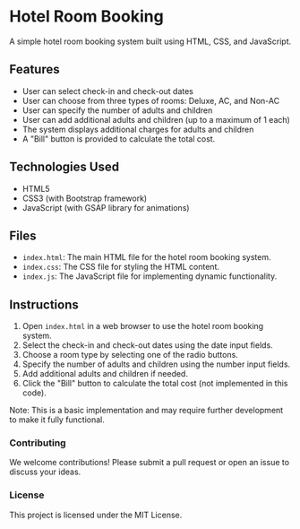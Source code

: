 # Hotel Room Booking

A simple hotel room booking system built using HTML, CSS, and JavaScript.

## Features

* User can select check-in and check-out dates
* User can choose from three types of rooms: Deluxe, AC, and Non-AC
* User can specify the number of adults and children
* User can add additional adults and children (up to a maximum of 1 each)
* The system displays additional charges for adults and children
* A "Bill" button is provided to calculate the total cost.

## Technologies Used

* HTML5
* CSS3 (with Bootstrap framework)
* JavaScript (with GSAP library for animations)

## Files

* `index.html`: The main HTML file for the hotel room booking system.
* `index.css`: The CSS file for styling the HTML content.
* `index.js`: The JavaScript file for implementing dynamic functionality.

## Instructions

1. Open `index.html` in a web browser to use the hotel room booking system.
2. Select the check-in and check-out dates using the date input fields.
3. Choose a room type by selecting one of the radio buttons.
4. Specify the number of adults and children using the number input fields.
5. Add additional adults and children if needed.
6. Click the "Bill" button to calculate the total cost (not implemented in this code).

Note: This is a basic implementation and may require further development to make it fully functional.

### Contributing

We welcome contributions! Please submit a pull request or open an issue to discuss your ideas.

### License

This project is licensed under the MIT License.
